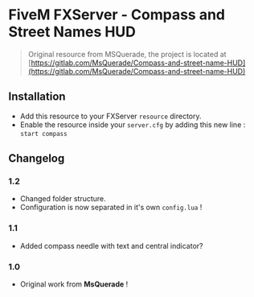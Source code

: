 # FiveM FXServer - Compass and Street Names HUD

> Original resource from MSQuerade, the project is located at [https://gitlab.com/MsQuerade/Compass-and-street-name-HUD](https://gitlab.com/MsQuerade/Compass-and-street-name-HUD)

## Installation

- Add this resource to your FXServer `resource` directory.
- Enable the resource inside your `server.cfg` by adding this new line : `start compass`

## Changelog

### 1.2
- Changed folder structure.
- Configuration is now separated in it's own `config.lua` !

### 1.1
- Added compass needle with text and central indicator?

### 1.0
- Original work from **MsQuerade** !

